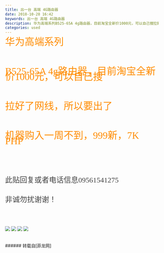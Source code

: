 ```yaml
---
title: 出一台 高端 4G路由器
date: 2018-10-28 16:42
keywords: 出一台 高端 4G路由器
description: 华为高端系列B525-65A 4g路由器，目前淘宝全新价1000元，可以自己搜拉好了网线，所以要出了机器购入一周不到，999新，7K PHP此贴回复或者电话信息09561541275非诚勿扰谢谢！
categories: used
---
```

<td class="t_f" id="postmessage_2180513">

<font style="color:rgb(68, 68, 68)"><font face="微软雅黑"><font style="font-size:16px"><font face="楷体"><p style="line-height:18px;text-indent:nullem;text-align:left"><font size="6"><font color="#ff8c00">华为高端系列</font></font></p><p style="line-height:18px;text-indent:nullem;text-align:left"><font size="6"><font color="#ff8c00"><br/>
</font></font></p><p style="line-height:18px;text-indent:nullem;text-align:left"><font size="6"><font color="#ff8c00"><br/>
</font></font></p><p style="line-height:18px;text-indent:nullem;text-align:left"><font size="6"><font color="#ff8c00">B525-65A 4g路由器，目前淘宝全新价1000元，可以自己搜</font></font></p><p style="line-height:18px;text-indent:nullem;text-align:left"><font size="6"><font color="#ff8c00"><br/>
</font></font></p><p style="line-height:18px;text-indent:nullem;text-align:left"><font color="#ff8c00"><font size="6"><br/>
</font></font></p><p style="line-height:18px;text-indent:nullem;text-align:left"><font size="6"><font color="#ff8c00">拉好了网线，所以要出了</font></font></p><p style="line-height:18px;text-indent:nullem;text-align:left"><font size="6"><font color="#ff8c00"><br/>
</font></font></p><p style="line-height:18px;text-indent:nullem;text-align:left"><font size="6"><font color="#ff8c00"><br/>
</font></font></p><p style="line-height:18px;text-indent:nullem;text-align:left"><font size="6"><font color="#ff8c00">机器购入一周不到，999新，7K PHP</font></font></p><p style="line-height:18px;text-indent:nullem;text-align:left"><font size="5"><font color="#ff8c00"><br/>
</font></font></p><p style="line-height:18px;text-indent:nullem;text-align:left"><font size="5"><font color="#ff8c00"><br/>
</font></font></p><p style="line-height:18px;text-indent:nullem;text-align:left"><font size="5"><font color="#ff8c00"><br/>
</font></font></p><p style="line-height:18px;text-indent:nullem;text-align:left"><font size="5">此贴回复或者电话信息09561541275</font></p><p style="line-height:18px;text-indent:nullem;text-align:left"><font size="5"><br/>
</font></p><p style="line-height:18px;text-indent:nullem;text-align:left"><font size="5">非诚勿扰谢谢！</font></p><p style="line-height:18px;text-indent:nullem;text-align:left"><font size="5"><br/>
</font></p><p style="line-height:18px;text-indent:nullem;text-align:left"><font size="5"><br/>
</font></p><p style="line-height:18px;text-indent:nullem;text-align:left">

<img aid="976016" data-cf-modified-51f3e7a59dbc0089a29a7d69-="" file="data/attachment/forum/201810/28/164154brul5euehhjrr6l9.jpg.thumb.jpg" id="aimg_976016" inpost="1" onclick="" onmouseover="" src="http://www.flw.ph/data/attachment/forum/201810/28/164154brul5euehhjrr6l9.jpg" style="cursor:pointer" zoomfile="data/attachment/forum/201810/28/164154brul5euehhjrr6l9.jpg"/>



<img aid="976015" data-cf-modified-51f3e7a59dbc0089a29a7d69-="" file="data/attachment/forum/201810/28/164153r8enn9fr4emfl4sn.jpg.thumb.jpg" id="aimg_976015" inpost="1" onclick="" onmouseover="" src="http://www.flw.ph/data/attachment/forum/201810/28/164153r8enn9fr4emfl4sn.jpg" style="cursor:pointer" zoomfile="data/attachment/forum/201810/28/164153r8enn9fr4emfl4sn.jpg"/>



<img aid="976013" data-cf-modified-51f3e7a59dbc0089a29a7d69-="" file="data/attachment/forum/201810/28/164149v11sv1uhujpvsjcn.jpg.thumb.jpg" id="aimg_976013" inpost="1" onclick="" onmouseover="" src="http://www.flw.ph/data/attachment/forum/201810/28/164149v11sv1uhujpvsjcn.jpg" style="cursor:pointer" zoomfile="data/attachment/forum/201810/28/164149v11sv1uhujpvsjcn.jpg"/>



<img aid="976014" data-cf-modified-51f3e7a59dbc0089a29a7d69-="" file="data/attachment/forum/201810/28/164152i91amdcn1gmadbdj.jpg.thumb.jpg" id="aimg_976014" inpost="1" onclick="" onmouseover="" src="http://www.flw.ph/data/attachment/forum/201810/28/164152i91amdcn1gmadbdj.jpg" style="cursor:pointer" zoomfile="data/attachment/forum/201810/28/164152i91amdcn1gmadbdj.jpg"/>


</p></font></font></font></font><br/>
</td>
###### 转载自[菲龙网]